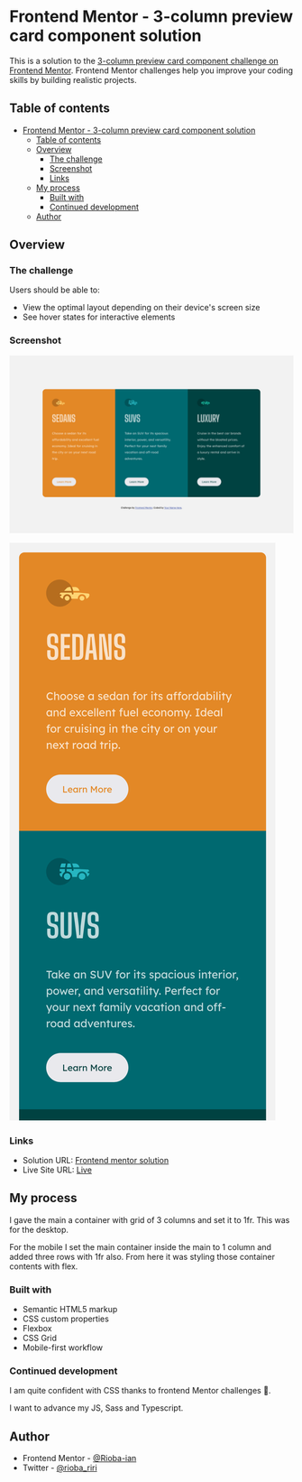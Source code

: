 # Frontend Mentor - 3-column preview card component solution

This is a solution to the [3-column preview card component challenge on Frontend Mentor](https://www.frontendmentor.io/challenges/3column-preview-card-component-pH92eAR2-). Frontend Mentor challenges help you improve your coding skills by building realistic projects. 

## Table of contents

- [Frontend Mentor - 3-column preview card component solution](#frontend-mentor---3-column-preview-card-component-solution)
  - [Table of contents](#table-of-contents)
  - [Overview](#overview)
    - [The challenge](#the-challenge)
    - [Screenshot](#screenshot)
    - [Links](#links)
  - [My process](#my-process)
    - [Built with](#built-with)
    - [Continued development](#continued-development)
  - [Author](#author)

## Overview

### The challenge

Users should be able to:

- View the optimal layout depending on their device's screen size
- See hover states for interactive elements

### Screenshot

![](./images/Screen%20Shot%202022-10-11%20at%2020.07.38.png)

![](./images/Screen%20Shot%202022-10-11%20at%2020.08.02.png)


### Links

- Solution URL: [Frontend mentor solution]([https://your-solution-url.com](https://www.frontendmentor.io/solutions/3-column-preview-card-component-using-grid-BZDQ4u6d0I))
- Live Site URL: [Live ](https://rioba-ian.github.io/3-column-preview-card-component-main/)

## My process

I gave the main a container with grid of 3 columns and set it to 1fr. This was for the desktop. 

For the mobile I set the main container inside the main to 1 column and added three rows with 1fr also. From here it was styling those container contents with flex.
### Built with

- Semantic HTML5 markup
- CSS custom properties
- Flexbox
- CSS Grid
- Mobile-first workflow

### Continued development

I am quite confident with CSS thanks to frontend Mentor challenges 🙏. 

I want to advance my JS, Sass and Typescript. 
## Author

- Frontend Mentor - [@Rioba-ian](https://www.frontendmentor.io/profile/Rioba-Ian)
- Twitter - [@rioba_riri](https://www.twitter.com/riri)
